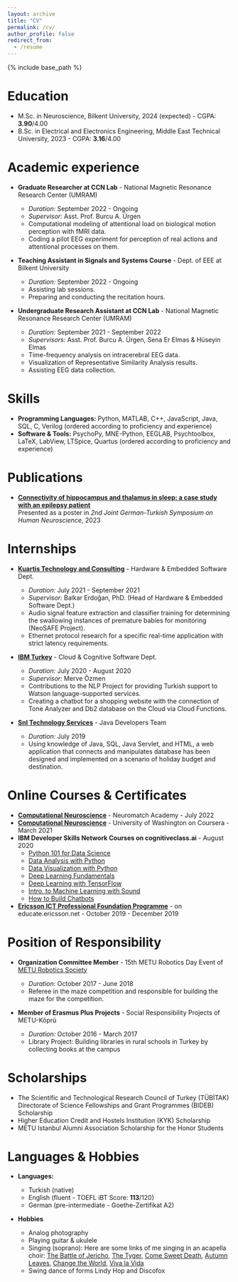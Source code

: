 ```yaml
---
layout: archive
title: "CV"
permalink: /cv/
author_profile: false
redirect_from:
  - /resume
---
```


{% include base_path %}

Education
======
* M.Sc. in Neuroscience, Bilkent University, 2024 (expected) - CGPA: **3.90**/4.00
* B.Sc. in Electrical and Electronics Engineering, Middle East Technical University, 2023 - CGPA: **3.16**/4.00

Academic experience
======
* **Graduate Researcher at CCN Lab** - National Magnetic Resonance Research Center (UMRAM) 
  * *Duration:* September 2022 - Ongoing
  * *Supervisor:* Asst. Prof. Burcu A. Ürgen 
  * Computational modeling of attentional load on biological motion perception with fMRI data.
  * Coding a pilot EEG experiment for perception of real actions and attentional processes on them.
    
* **Teaching Assistant in Signals and Systems Course** - Dept. of EEE at Bilkent University
  * *Duration:* September 2022 - Ongoing
  * Assisting lab sessions.
  * Preparing and conducting the recitation hours.
    
* **Undergraduate Research Assistant at CCN Lab** - National Magnetic Resonance Research Center (UMRAM)
  * *Duration:* September 2021 - September 2022
  * *Supervisors:* Asst. Prof. Burcu A. Ürgen, Sena Er Elmas & Hüseyin Elmas
  * Time-frequency analysis on intracerebral EEG data.
  * Visualization of Representative Similarity Analysis results.
  * Assisting EEG data collection.
  
Skills
======
* **Programming Languages:** Python, MATLAB, C++, JavaScript, Java, SQL, C, Verilog (ordered according to proficiency and experience)
* **Software & Tools:** PsychoPy, MNE-Python, EEGLAB, Psychtoolbox, LaTeX, LabView, LTSpice, Quartus (ordered according to proficiency and experience)

Publications
======
* [**Connectivity of hippocampus and thalamus in sleep: a case study with an epilepsy patient**](https://drive.google.com/file/d/1M7lMzWRlDzrp8-z7Qgn-Ag6Kj9gLvU47/view?usp=sharing)\
Presented as a poster in _2nd Joint German-Turkish Symposium on Human Neuroscience_, 2023

Internships
======
* **[Kuartis Technology and Consulting](https://kuartis.com/en/)** - Hardware & Embedded Software Dept.
  * *Duration:* July 2021 - September 2021
  * *Supervisor:* Balkar Erdoğan, PhD. (Head of Hardware & Embedded Software Dept.)
  * Audio signal feature extraction and classifier training for determining the swallowing instances of premature babies for monitoring (NeoSAFE Project).
  * Ethernet protocol research for a specific real-time application with strict latency requirements.

* **[IBM Turkey](https://www.ibm.com/planetwide/tr/)** - Cloud & Cognitive Software Dept.
  * *Duration:* July 2020 - August 2020
  * *Supervisor:* Merve Özmen
  * Contributions to the NLP Project for providing Turkish support to Watson language-supported services.
  * Creating a chatbot for a shopping website with the connection of Tone Analyzer and Db2 database on the Cloud via Cloud Functions.
    
* **[SnI Technology Services](https://snitechnology.net)** - Java Developers Team
  * *Duration:* July 2019
  * Using knowledge of Java, SQL, Java Servlet, and HTML, a web application that connects and manipulates database has been designed and implemented on a scenario of holiday budget and destination.

Online Courses & Certificates
======
* **[Computational Neuroscience](https://portal.neuromatchacademy.org/certificate/7995d6c6-6614-4174-a013-074f24a1453c)** - Neuromatch Academy - July 2022
* **[Computational Neuroscience](https://coursera.org/share/22894a88c188968a5bddeae53ca22117)** - University of Washington on Coursera - March 2021
* **IBM Developer Skills Network Courses on cognitiveclass.ai** - August 2020
  * [Python 101 for Data Science](https://courses.cognitiveclass.ai/certificates/a241270b62e6443f89595e9feffe9982)
  * [Data Analysis with Python](https://courses.cognitiveclass.ai/certificates/43b64df5bad946869dfe22e031e38162)
  * [Data Visualization with Python](https://courses.cognitiveclass.ai/certificates/b5c77d79614b47a68c4c64dcefd424e1)
  * [Deep Learning Fundamentals](https://courses.cognitiveclass.ai/certificates/b9523d25383a45fd94d0b5dd28e92b3b)
  * [Deep Learning with TensorFlow](https://courses.cognitiveclass.ai/certificates/4a745279c6c34194a387c6948edcf566)
  * [Intro. to Machine Learning with Sound](https://courses.cognitiveclass.ai/certificates/f1b0ecb0d031496daf1ddb5fe84996c0)
  * [How to Build Chatbots](https://courses.cognitiveclass.ai/certificates/005b9d09e32849898c66a3c77e30902b)
* **[Ericsson ICT Professional Foundation Programme](https://drive.google.com/file/d/1okurN_SJ_Ye2pkDesl2-um2rnp2_-5F1/view?usp=sharing)** - on educate.ericsson.net - October 2019 - December 2019

  
Position of Responsibility
======

* **Organization Committee Member** - 15th METU Robotics Day Event of [METU Robotics Society](https://robot.metu.edu.tr)
  * *Duration:* October 2017 - June 2018
  * Referee in the maze competition and responsible for building the maze for the competition.
    
* **Member of Erasmus Plus Projects** - Social Responsibility Projects of METU-Köprü
  * *Duration:* October 2016 - March 2017
  * Library Project: Building libraries in rural schools in Turkey by collecting books at the campus

Scholarships
======

* The Scientific and Technological Research Council of Turkey (TÜBİTAK) Directorate of Science Fellowships and Grant Programmes (BIDEB) Scholarship
* Higher Education Credit and Hostels Institution (KYK) Scholarship
* METU Istanbul Alumni Association Scholarship for the Honor Students
  
Languages & Hobbies
======
* **Languages:**
  * Turkish (native)
  * English (fluent - TOEFL iBT Score: **113**/120)
  * German (pre-intermediate - Goethe-Zertifikat A2)
    
* **Hobbies**
  * Analog photography
  * Playing guitar & ukulele
  * Singing (soprano): Here are some links of me singing in an acapella choir: [The Battle of Jericho](https://www.youtube.com/watch?v=jv376axw7is), [The Tyger](https://youtu.be/Vodlak5XTJU?si=lSAdDycnT5cTWjU2), [Come Sweet Death](https://youtu.be/ZESAp-p-tGE?si=iw5jILJv8KEN93Zb), [Autumn Leaves](https://youtu.be/E5DfK3kW3pg?si=S0CN-srcREUbp2gl), [Change the World](https://youtu.be/D6RzGHShmZ8?si=OJ-dLT4w9-LXl_N2), [Viva la Vida](https://youtu.be/Dm0uKHMa0eg?si=ti-C9LgwsPgpCcmJ)
  * Swing dance of forms Lindy Hop and Discofox


